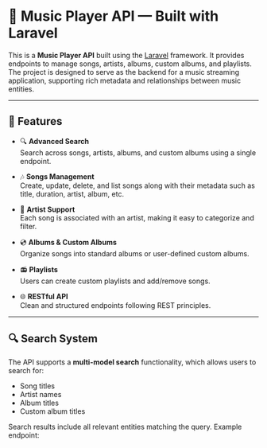 # 🎵 Music Player API — Built with Laravel

This is a **Music Player API** built using the [Laravel](https://laravel.com) framework. It provides endpoints to manage songs, artists, albums, custom albums, and playlists. The project is designed to serve as the backend for a music streaming application, supporting rich metadata and relationships between music entities.

---

## 📌 Features

- 🔍 **Advanced Search**  
  Search across songs, artists, albums, and custom albums using a single endpoint.

- 🎶 **Songs Management**  
  Create, update, delete, and list songs along with their metadata such as title, duration, artist, album, etc.

- 🎤 **Artist Support**  
  Each song is associated with an artist, making it easy to categorize and filter.

- 💿 **Albums & Custom Albums**  
  Organize songs into standard albums or user-defined custom albums.

- 📻 **Playlists**  
  Users can create custom playlists and add/remove songs.

- 🌐 **RESTful API**  
  Clean and structured endpoints following REST principles.

---

## 🔍 Search System

The API supports a **multi-model search** functionality, which allows users to search for:

- Song titles
- Artist names
- Album titles
- Custom album titles

Search results include all relevant entities matching the query. Example endpoint:
